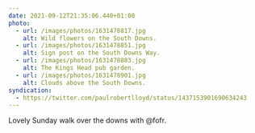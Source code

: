 ```yaml
---
date: 2021-09-12T21:35:06.440+01:00
photo:
  - url: /images/photos/1631478817.jpg
    alt: Wild flowers on the South Downs.
  - url: /images/photos/1631478851.jpg
    alt: Sign post on the South Downs Way.
  - url: /images/photos/1631478883.jpg
    alt: The Kings Head pub garden.
  - url: /images/photos/1631478901.jpg
    alt: Clouds above the South Downs.
syndication:
  - https://twitter.com/paulrobertlloyd/status/1437153901690634243
---
```

Lovely Sunday walk over the downs with @fofr.
